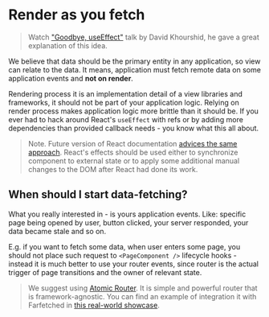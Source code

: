 # Render as you fetch

> Watch ["Goodbye, useEffect"](https://www.youtube.com/watch?v=HPoC-k7Rxwo) talk by David Khourshid, he gave a great explanation of this idea.

We believe that data should be the primary entity in any application, so view can relate to the data. It means, application must fetch remote data on some application events and **not on render**.

Rendering process it is an implementation detail of a view libraries and frameworks, it should not be part of your application logic. Relying on render process makes application logic more brittle than it should be.
If you ever had to hack around React's `useEffect` with refs or by adding more dependencies than provided callback needs - you know what this all about.

> Note. Future version of React documentation [advices the same approach](https://beta.reactjs.org/learn/you-might-not-need-an-effect#fetching-data). React's effects should be used either to synchronize component to external state or to apply some additional manual changes to the DOM after React had done its work.

## When should I start data-fetching?

What you really interested in - is yours application events. Like: specific page being opened by user, button clicked, your server responded, your data became stale and so on.

E.g. if you want to fetch some data, when user enters some page, you should not place such request to `<PageComponent />` lifecycle hooks - instead it is much better to use your router events, since router is the actual trigger of page transitions and the owner of relevant state.

> We suggest using [Atomic Router](https://atomic-router.github.io). It is simple and powerful router that is framework-agnostic. You can find an example of integration it with Farfetched in [this real-world showcase](https://github.com/igorkamyshev/farfetched/tree/master/apps/showcase/solid-real-world-rick-morty/).
